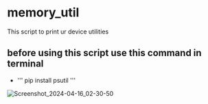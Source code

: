 # memory_util
This script to print ur device utilities 
## before using this script use this command in terminal 
 -  ''' pip install psutil '''


![Screenshot_2024-04-16_02-30-50](https://github.com/Rabie45/memory_util/assets/76526170/27a3b274-495a-46f5-86fc-d7e1d06a6878)
